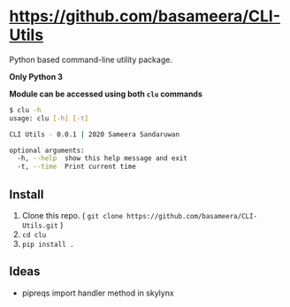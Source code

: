 # https://github.com/basameera/CLI-Utils

Python based command-line utility package.

**Only Python 3**

**Module can be accessed using both `clu` commands**

``` bash
$ clu -h
usage: clu [-h] [-t]

CLI Utils - 0.0.1 | 2020 Sameera Sandaruwan

optional arguments:
  -h, --help  show this help message and exit
  -t, --time  Print current time
```

## Install

1. Clone this repo. ( `git clone https://github.com/basameera/CLI-Utils.git` )
1. `cd clu` 
1. `pip install .` 

## Ideas

* pipreqs import handler method in skylynx
